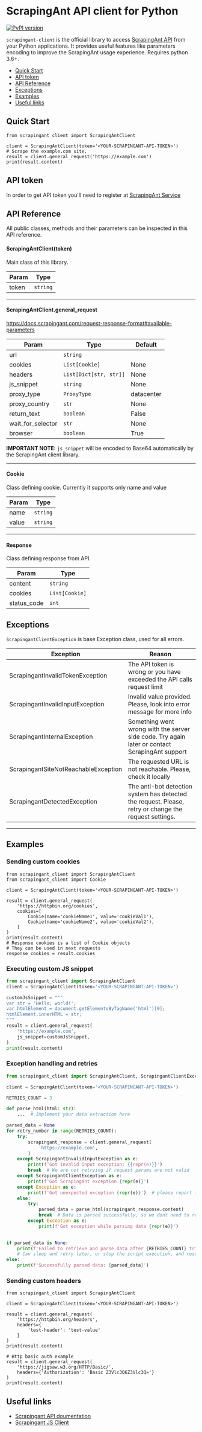# ScrapingAnt API client for Python
[![PyPI version](https://badge.fury.io/py/scrapingant-client.svg)](https://badge.fury.io/py/scrapingant-client)

`scrapingant-client` is the official library to access [ScrapingAnt API](https://docs.scrapingant.com) from your
Python applications. It  provides useful features like parameters encoding to improve the ScrapingAnt usage experience. 
Requires python 3.6+.

<!-- toc -->

- [Quick Start](#quick-start)
- [API token](#api-token)
- [API Reference](#api-reference)
- [Exceptions](#exceptions)
- [Examples](#examples)
- [Useful links](#useful-links)

<!-- tocstop -->

## Quick Start
```python3
from scrapingant_client import ScrapingAntClient

client = ScrapingAntClient(token='<YOUR-SCRAPINGANT-API-TOKEN>')
# Scrape the example.com site.
result = client.general_request('https://example.com')
print(result.content)
```

## API token
In order to get API token you'll need to register at [ScrapingAnt Service](https://app.scrapingant.com)

## API Reference
All public classes, methods and their parameters can be inspected in this API reference.

#### ScrapingAntClient(token)

Main class of this library. 

| Param | Type  |
| --- | --- |
| token | <code>string</code> |

* * *

#### ScrapingAntClient.general_request

https://docs.scrapingant.com/request-response-format#available-parameters

| Param | Type | Default |
| --- | --- | --- |
| url | <code>string</code> |  |
| cookies | <code>List[Cookie]</code> | None |
| headers | <code>List[Dict[str, str]]</code> | None |
| js_snippet | <code>string</code> | None |
| proxy_type | <code>ProxyType</code> | datacenter | 
| proxy_country | <code>str</code> | None | 
| return_text | <code>boolean</code> | False |
| wait_for_selector | <code>str</code> | None |
| browser | <code>boolean</code> | True |

**IMPORTANT NOTE:** <code>js_snippet</code> will be encoded to Base64 automatically by the ScrapingAnt client library.

* * *

#### Cookie
Class defining cookie. Currently it supports only name and value

| Param | Type | 
| --- | --- |
| name | <code>string</code> | 
| value | <code>string</code> |

* * *

#### Response
Class defining response from API. 

| Param | Type |
| --- | --- |
| content | <code>string</code> |
| cookies | <code>List[Cookie]</code> |
| status_code | <code>int</code> |

## Exceptions

`ScrapingantClientException` is base Exception class, used for all errors. 

| Exception | Reason |
| --- | --- |
| ScrapingantInvalidTokenException | The API token is wrong or you have exceeded the API calls request limit 
| ScrapingantInvalidInputException | Invalid value provided. Please, look into error message for more info |
| ScrapingantInternalException | Something went wrong with the server side code. Try again later or contact ScrapingAnt support |
| ScrapingantSiteNotReachableException | The requested URL is not reachable. Please, check it locally |
| ScrapingantDetectedException | The anti-bot detection system has detected the request. Please, retry or change the request settings. |

* * *

## Examples

### Sending custom cookies

```python3
from scrapingant_client import ScrapingAntClient
from scrapingant_client import Cookie

client = ScrapingAntClient(token='<YOUR-SCRAPINGANT-API-TOKEN>')

result = client.general_request(
    'https://httpbin.org/cookies', 
    cookies=[
        Cookie(name='cookieName1', value='cookieVal1'),
        Cookie(name='cookieName2', value='cookieVal2'),
    ]
)
print(result.content)
# Response cookies is a list of Cookie objects
# They can be used in next requests
response_cookies = result.cookies 
```

### Executing custom JS snippet

```python
from scrapingant_client import ScrapingAntClient
client = ScrapingAntClient(token='<YOUR-SCRAPINGANT-API-TOKEN>')

customJsSnippet = """
var str = 'Hello, world!';
var htmlElement = document.getElementsByTagName('html')[0];
htmlElement.innerHTML = str;
"""
result = client.general_request(
    'https://example.com', 
    js_snippet=customJsSnippet,
)
print(result.content)
```

### Exception handling and retries

```python
from scrapingant_client import ScrapingAntClient, ScrapingantClientException, ScrapingantInvalidInputException

client = ScrapingAntClient(token='<YOUR-SCRAPINGANT-API-TOKEN>')

RETRIES_COUNT = 3

def parse_html(html: str):
    ...  # Implement your data extraction here

parsed_data = None
for retry_number in range(RETRIES_COUNT):
    try:
        scrapingant_response = client.general_request(
            'https://example.com', 
        )
    except ScrapingantInvalidInputException as e:
        print(f'Got invalid input exception: {{repr(e)}}')
        break  # We are not retrying if request params are not valid
    except ScrapingantClientException as e:
        print(f'Got ScrapingAnt exception {repr(e)}')
    except Exception as e:
        print(f'Got unexpected exception {repr(e)}')  # please report this kind of exceptions by creating a new issue
    else:
        try:
            parsed_data = parse_html(scrapingant_response.content)
            break  # Data is parsed successfully, so we dont need to retry
        except Exception as e:
            print(f'Got exception while parsing data {repr(e)}')
    

if parsed_data is None:
    print(f'Failed to retrieve and parse data after {RETRIES_COUNT} tries')
    # Can sleep and retry later, or stop the script execution, and research the reason 
else:
    print(f'Successfully parsed data: {parsed_data}')
```

### Sending custom headers

```python3
from scrapingant_client import ScrapingAntClient

client = ScrapingAntClient(token='<YOUR-SCRAPINGANT-API-TOKEN>')

result = client.general_request(
    'https://httpbin.org/headers', 
    headers={
        'test-header': 'test-value'
    }
)
print(result.content)

# Http basic auth example
result = client.general_request(
    'https://jigsaw.w3.org/HTTP/Basic/', 
    headers={'Authorization': 'Basic Z3Vlc3Q6Z3Vlc3Q='}
)
print(result.content)
```


## Useful links
- [Scrapingant API doumentation](https://docs.scrapingant.com)
- [Scrapingant JS Client](https://github.com/scrapingant/scrapingant-client-js)
